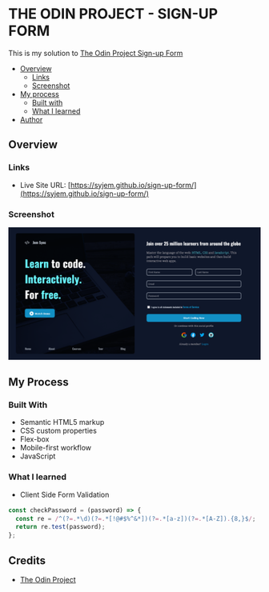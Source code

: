 # THE ODIN PROJECT - SIGN-UP FORM

This is my solution to [The Odin Project Sign-up Form](https://www.theodinproject.com/lessons/node-path-intermediate-html-and-css-sign-up-form)

- [Overview](#overview)
  - [Links](#links)
  - [Screenshot](#screenshot)
- [My process](#my-process)
  - [Built with](#built-with)
  - [What I learned](#what-i-learned)
- [Author](#author)

## Overview

### Links

- Live Site URL: [https://syjem.github.io/sign-up-form/](https://syjem.github.io/sign-up-form/)

### Screenshot
![](imgs/screenshot.png/)

## My Process

### Built With

- Semantic HTML5 markup
- CSS custom properties
- Flex-box
- Mobile-first workflow
- JavaScript

### What I learned

- Client Side Form Validation

``` js
const checkPassword = (password) => {
  const re = /^(?=.*\d)(?=.*[!@#$%^&*])(?=.*[a-z])(?=.*[A-Z]).{8,}$/;
  return re.test(password);
};
```

## Credits

- [The Odin Project](https://www.theodinproject.com/home)